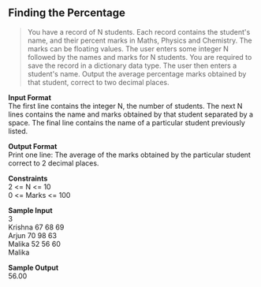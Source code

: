 ## Finding the Percentage
> You have a record of N students. Each record contains the student's name, and their percent marks in Maths, Physics and Chemistry. The marks can be floating values. The user enters some integer N followed by the names and marks for N students. You are required to save the record in a dictionary data type. The user then enters a student's name. Output the average percentage marks obtained by that student, correct to two decimal places.<br/>

**Input Format**<br/>
The first line contains the integer N, the number of students. The next N lines contains the name and marks obtained by that student separated by a space. The final line contains the name of a particular student previously listed.<br/>

**Output Format** <br/>
Print one line: The average of the marks obtained by the particular student correct to 2 decimal places.<br>

**Constraints**<br/>
2 <= N <= 10<br/>
0 <= Marks <= 100
<br/>

**Sample Input**<br/>
3<br/>
Krishna 67 68 69<br/>
Arjun 70 98 63<br/>
Malika 52 56 60<br/>
Malika<br/>

**Sample Output**<br/>
56.00

